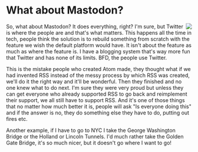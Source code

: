 # What about Mastodon?
<img src="http://scripting.com/images/2019/12/12/mastodon.png" border="0" align="right">So, what about Mastodon? It does everything, right? I'm sure, but Twitter is where the people are and that's what matters. This happens all the time in tech, people think the solution is to rebuild something from scratch with the feature we wish the default platform would have. It isn't about the feature as much as where the feature is. I have a blogging system that's way more fun that Twitter and has none of its limits. BFD, the people use Twitter. 

This is the mistake people who created Atom made, they thought what if we had invented RSS instead of the messy process by which RSS was created, we'll do it the right way and it'll be wonderful. Then they finished and no one knew what to do next. I'm sure they were very proud but unless they can get everyone who already supported RSS to go back and reimplement their support, we all still have to support RSS. And it's one of those things that no matter how much better it is, people will ask "Is everyone doing this" and if the answer is no, they do something else they have to do, putting out fires etc.

Another example, if I have to go to NYC I take the George Washington Bridge or the Holland or Lincoln Tunnels. I'd much rather take the Golden Gate Bridge, it's so much nicer, but it doesn't go where I want to go! 

